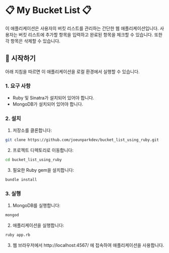 
# 📋 My Bucket List 📋

이 애플리케이션은 사용자의 버킷 리스트를 관리하는 간단한 웹 애플리케이션입니다. 사용자는 버킷 리스트에 추가할 항목을 입력하고 완료된 항목을 체크할 수 있습니다. 또한 각 항목은 삭제할 수 있습니다.

## 🚀 시작하기

아래 지침을 따르면 이 애플리케이션을 로컬 환경에서 실행할 수 있습니다.

### 1. 요구 사항

- Ruby 및 Sinatra가 설치되어 있어야 합니다.
- MongoDB가 설치되어 있어야 합니다.

### 2. 설치

1. 저장소를 클론합니다:

```bash
git clone https://github.com/joeunparkdev/bucket_list_using_ruby.git
```

2. 프로젝트 디렉토리로 이동합니다:

```bash
cd bucket_list_using_ruby
```

3. 필요한 Ruby gem을 설치합니다:

```bash
bundle install
```

### 3. 실행

1. MongoDB를 실행합니다:

```bash
mongod
```

2. 애플리케이션을 실행합니다:

```bash
ruby app.rb
```

3. 웹 브라우저에서 http://localhost:4567/ 에 접속하여 애플리케이션을 사용합니다.
